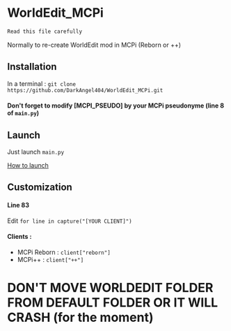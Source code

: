# WorldEdit\_MCPi 

```apache
Read this file carefully
```

Normally to re-create WorldEdit mod in MCPi (Reborn or ++)

## Installation


In a terminal : ```git clone https://github.com/DarkAngel404/WorldEdit_MCPi.git```

#### Don't forget to modify [MCPI_PSEUDO] by your MCPi pseudonyme (line 8 of `main.py`)

## Launch


Just launch ```main.py```

[How to launch](https://github-production-user-asset-6210df.s3.amazonaws.com/126427514/247960958-a9480259-0a6a-4f4a-85c6-51ddaeff2c6b.mp4)

## Customization


#### Line 83
Edit ```for line in capture("[YOUR CLIENT]")```
#### Clients :
- MCPi Reborn : ```client["reborn"]```
- MCPi++ : ```client["++"]```

# DON'T MOVE WORLDEDIT FOLDER FROM DEFAULT FOLDER OR IT WILL CRASH (for the moment)
